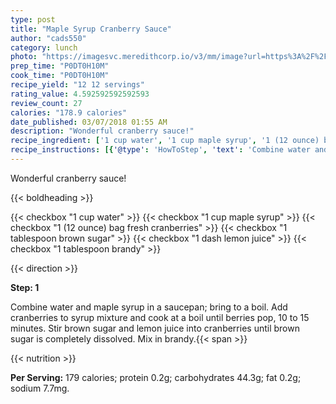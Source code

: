 ```yaml
---
type: post
title: "Maple Syrup Cranberry Sauce"
author: "cads550"
category: lunch
photo: "https://imagesvc.meredithcorp.io/v3/mm/image?url=https%3A%2F%2Fimages.media-allrecipes.com%2Fuserphotos%2F4222579.jpg"
prep_time: "P0DT0H10M"
cook_time: "P0DT0H10M"
recipe_yield: "12 12 servings"
rating_value: 4.592592592592593
review_count: 27
calories: "178.9 calories"
date_published: 03/07/2018 01:55 AM
description: "Wonderful cranberry sauce!"
recipe_ingredient: ['1 cup water', '1 cup maple syrup', '1 (12 ounce) bag fresh cranberries', '1 tablespoon brown sugar', '1 dash lemon juice', '1 tablespoon brandy']
recipe_instructions: [{'@type': 'HowToStep', 'text': 'Combine water and maple syrup in a saucepan; bring to a boil. Add cranberries to syrup mixture and cook at a boil until berries pop, 10 to 15 minutes. Stir brown sugar and lemon juice into cranberries until brown sugar is completely dissolved. Mix in brandy.\n'}]
---
```


Wonderful cranberry sauce! 

{{< boldheading >}}

{{< checkbox "1 cup water" >}}
{{< checkbox "1 cup maple syrup" >}}
{{< checkbox "1 (12 ounce) bag fresh cranberries" >}}
{{< checkbox "1 tablespoon brown sugar" >}}
{{< checkbox "1 dash lemon juice" >}}
{{< checkbox "1 tablespoon brandy" >}}


{{< direction >}}

**Step: 1**

Combine water and maple syrup in a saucepan; bring to a boil. Add cranberries to syrup mixture and cook at a boil until berries pop, 10 to 15 minutes. Stir brown sugar and lemon juice into cranberries until brown sugar is completely dissolved. Mix in brandy.{{< span >}}

{{< nutrition >}}

**Per Serving:** 179 calories; protein 0.2g; carbohydrates 44.3g; fat 0.2g; sodium 7.7mg.